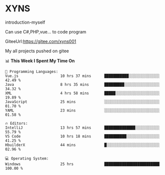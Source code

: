 # XYNS
introduction-myself

Can use C#,PHP,vue... to code program

GiteeUrl:https://gitee.com/xyns001

My all projects pushed on gitee

<!--START_SECTION:waka-->
📊 **This Week I Spent My Time On** 

```text
💬 Programming Languages: 
Vue.js                   10 hrs 37 mins      ███████████░░░░░░░░░░░░░░   42.49 % 
Java                     8 hrs 35 mins       █████████░░░░░░░░░░░░░░░░   34.32 % 
XML                      4 hrs 58 mins       █████░░░░░░░░░░░░░░░░░░░░   19.89 % 
JavaScript               25 mins             ░░░░░░░░░░░░░░░░░░░░░░░░░   01.70 % 
YAML                     23 mins             ░░░░░░░░░░░░░░░░░░░░░░░░░   01.58 % 

🔥 Editors: 
IntelliJ                 13 hrs 57 mins      ██████████████░░░░░░░░░░░   55.79 % 
VS Code                  10 hrs 18 mins      ██████████░░░░░░░░░░░░░░░   41.25 % 
HbuilderX                44 mins             █░░░░░░░░░░░░░░░░░░░░░░░░   02.96 % 

💻 Operating System: 
Windows                  25 hrs              █████████████████████████   100.00 % 
```


<!--END_SECTION:waka-->
